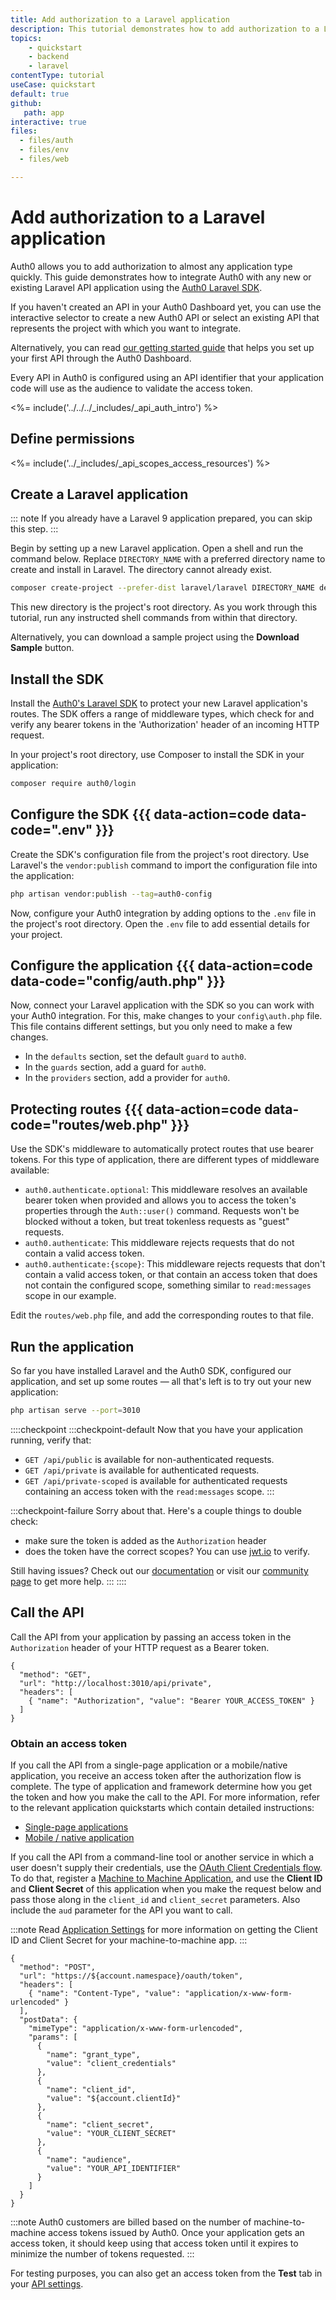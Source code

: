 ```yaml
---
title: Add authorization to a Laravel application
description: This tutorial demonstrates how to add authorization to a Laravel API application using the Auth0 Laravel SDK.
topics:
    - quickstart
    - backend
    - laravel
contentType: tutorial
useCase: quickstart
default: true
github:
   path: app
interactive: true
files:
  - files/auth
  - files/env
  - files/web

---
```


# Add authorization to a Laravel application
Auth0 allows you to add authorization to almost any application type quickly. This guide demonstrates how to integrate Auth0 with any new or existing Laravel API application using the [Auth0 Laravel SDK](https://github.com/auth0/laravel-auth0).

If you haven't created an API in your Auth0 Dashboard yet, you can use the interactive selector to create a new Auth0 API or select an existing API that represents the project with which you want to integrate.

Alternatively, you can read [our getting started guide](get-started/auth0-overview/set-up-apis) that helps you set up your first API through the Auth0 Dashboard.

Every API in Auth0 is configured using an API identifier that your application code will use as the audience to validate the access token.

<%= include('../../../_includes/_api_auth_intro') %>

## Define permissions
<%= include('../_includes/_api_scopes_access_resources') %>

## Create a Laravel application

::: note
If you already have a Laravel 9 application prepared, you can skip this step.
:::

Begin by setting up a new Laravel application. Open a shell and run the command below. Replace `DIRECTORY_NAME` with a preferred directory name to create and install in Laravel. The directory cannot already exist.

```sh
composer create-project --prefer-dist laravel/laravel DIRECTORY_NAME dev-master
```

This new directory is the project's root directory. As you work through this tutorial, run any instructed shell commands from within that directory.

Alternatively, you can download a sample project using the **Download Sample** button.

## Install the SDK

Install the [Auth0's Laravel SDK](https://github.com/auth0/laravel-auth0) to protect your new Laravel application's routes. The SDK offers a range of middleware types, which check for and verify any bearer tokens in the 'Authorization' header of an incoming HTTP request.

In your project's root directory, use Composer to install the SDK in your application:

```sh
composer require auth0/login
```

## Configure the SDK {{{ data-action=code data-code=".env" }}}

Create the SDK's configuration file from the project's root directory. Use Laravel's the `vendor:publish` command to import the configuration file into the application:

```sh
php artisan vendor:publish --tag=auth0-config
```

Now, configure your Auth0 integration by adding options to the `.env` file in the project's root directory. Open the `.env` file to add essential details for your project.

## Configure the application {{{ data-action=code data-code="config/auth.php" }}}

Now, connect your Laravel application with the SDK so you can work with your Auth0 integration. For this, make changes to your `config\auth.php` file. This file contains different settings, but you only need to make a few changes.

- In the `defaults` section, set the default `guard` to `auth0`.
- In the `guards` section, add a guard for `auth0`.
- In the `providers` section, add a provider for `auth0`.

## Protecting routes {{{ data-action=code data-code="routes/web.php" }}}

Use the SDK's middleware to automatically protect routes that use bearer tokens. For this type of application, there are different types of middleware available: 

- `auth0.authenticate.optional`: This middleware resolves an available bearer token when provided and allows you to access the token's properties through the `Auth::user()` command. Requests won't be blocked without a token, but treat tokenless requests as "guest" requests.
- `auth0.authenticate`: This middleware rejects requests that do not contain a valid access token.
- `auth0.authenticate:{scope}`: This middleware rejects requests that don't contain a valid access token, or that contain an access token that does not contain the configured scope, something similar to `read:messages` scope in our example.

Edit the `routes/web.php` file, and add the corresponding routes to that file.

## Run the application

So far you have installed Laravel and the Auth0 SDK, configured our application, and set up some routes — all that's left is to try out your new application:

```sh
php artisan serve --port=3010
```

::::checkpoint
:::checkpoint-default
Now that you have your application running, verify that:
* `GET /api/public` is available for non-authenticated requests.
* `GET /api/private` is available for authenticated requests.
* `GET /api/private-scoped` is available for authenticated requests containing an access token with the `read:messages` scope.
  :::

:::checkpoint-failure
Sorry about that. Here's a couple things to double check:
* make sure the token is added as the `Authorization` header
* does the token have the correct scopes? You can use [jwt.io](https://jwt.io/) to verify.

Still having issues? Check out our [documentation](https://auth0.com/docs) or visit our [community page](https://community.auth0.com) to get more help.
:::
::::

## Call the API

Call the API from your application by passing an access token in the `Authorization` header of your HTTP request as a Bearer token.

```har
{
  "method": "GET",
  "url": "http://localhost:3010/api/private",
  "headers": [
    { "name": "Authorization", "value": "Bearer YOUR_ACCESS_TOKEN" }
  ]
}
```

### Obtain an access token

If you call the API from a single-page application or a mobile/native application, you receive an access token after the authorization flow is complete. The type of application and framework determine how you get the token and how you make the call to the API. For more information, refer to the relevant application quickstarts which contain detailed instructions:

* [Single-page applications](/quickstart/spa)
* [Mobile / native application](/quickstart/native)

If you call the API from a command-line tool or another service in which a user doesn't supply their credentials, use the [OAuth Client Credentials flow](/api/authentication#client-credentials). To do that, register a [Machine to Machine Application](${manage_url}/#/applications), and use the **Client ID** and **Client Secret** of this application when you make the request below and pass those along in the `client_id` and `client_secret` parameters. Also include the `aud` parameter for the API you want to call.

:::note
Read [Application Settings](https://auth0.com/docs/get-started/dashboard/application-settings) for more information on getting the Client ID and Client Secret for your machine-to-machine app.
:::

```har
{
  "method": "POST",
  "url": "https://${account.namespace}/oauth/token",
  "headers": [
    { "name": "Content-Type", "value": "application/x-www-form-urlencoded" }
  ],
  "postData": {
    "mimeType": "application/x-www-form-urlencoded",
    "params": [
      {
        "name": "grant_type",
        "value": "client_credentials"
      },
      {
        "name": "client_id",
        "value": "${account.clientId}"
      },
      {
        "name": "client_secret",
        "value": "YOUR_CLIENT_SECRET"
      },
      {
        "name": "audience",
        "value": "YOUR_API_IDENTIFIER"
      }
    ]
  }
}
```

:::note
Auth0 customers are billed based on the number of machine-to-machine access tokens issued by Auth0. Once your application gets an access token, it should keep using that access token until it expires to minimize the number of tokens requested.
:::

For testing purposes, you can also get an access token from the **Test** tab in your [API settings](${manage_url}/#/apis).
